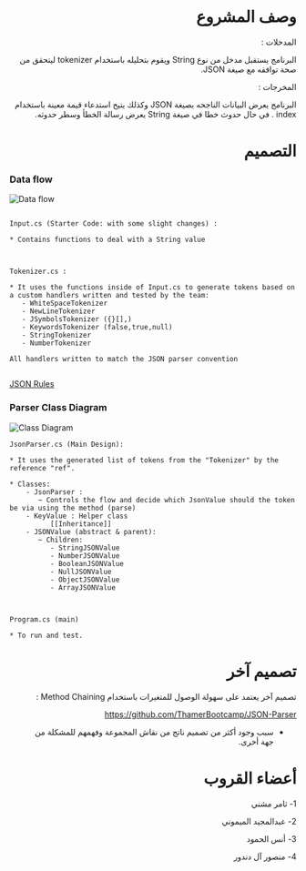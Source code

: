 
<div dir="rtl"> 

# وصف المشروع 


المدخلات :

البرنامج يستقبل مدخل من نوع String ويقوم بتحليله باستخدام tokenizer  ليتحقق من صحة توافقه مع صيغة JSON. 

المخرجات : 

البرنامج يعرض البيانات الناجحه بصيغة JSON وكذلك يتيح استدعاء قيمة معينة باستخدام index . 
في حال حدوث خطا في صيغة String  يعرض رسالة الخطأ وسطر حدوثه.




# التصميم
<div dir="ltr"> 

### Data flow
![Data flow](https://mermaid.ink/img/eyJjb2RlIjoiZ3JhcGggXG4gICAgQVtJbnB1dF0gLS0-IEIoVG9rZW5pemVyKVxuICAgIEIgLS0-fFRva2VuIExpc3R8IEMoUGFyc2VyKVxuICAgIEMgLS0-fHBhcnNlfERbSlNPTlZhbHVlXVxuIiwibWVybWFpZCI6eyJ0aGVtZSI6ImRhcmsifSwidXBkYXRlRWRpdG9yIjpmYWxzZX0)


``` 

Input.cs (Starter Code: with some slight changes) : 

* Contains functions to deal with a String value 


```

``` 

Tokenizer.cs : 

* It uses the functions inside of Input.cs to generate tokens based on a custom handlers written and tested by the team: 
   - WhiteSpaceTokenizer 
   - NewLineTokenizer 
   - JSymbolsTokenizer ({}[],)
   - KeywordsTokenizer (false,true,null)
   - StringTokenizer 
   - NumberTokenizer

All handlers written to match the JSON parser convention 


```

[JSON Rules](https://www.json.org/json-en.html)


### Parser Class Diagram 

![Class Diagram](https://i.ibb.co/7z7C1Vk/ey-Jjb2-Rl-Ijoi-Y2xhc3-NEa-WFncm-Ft-XG4g-ICAg-Y2xhc3-Mg-Sn-Nvbl9-QYXJz-ZXJ7-XG4g-ICAg-ICArc-GFyc2-Uo.jpg)


```
JsonParser.cs (Main Design):
 
* It uses the generated list of tokens from the "Tokenizer" by the reference "ref".

* Classes: 
    - JsonParser : 
       ~ Controls the flow and decide which JsonValue should the token be via using the method (parse)
    - KeyValue : Helper class
          [[Inheritance]]
    - JSONValue (abstract & parent): 
       ~ Children: 
          - StringJSONValue 
          - NumberJSONValue 
          - BooleanJSONValue
          - NullJSONValue
          - ObjectJSONValue
          - ArrayJSONValue 


```


```

Program.cs (main)

* To run and test. 
```

</div>

# تصميم آخر

تصميم آخر يعتمد على سهولة الوصول للمتغيرات باستخدام Method Chaining : 

https://github.com/ThamerBootcamp/JSON-Parser

- سبب وجود أكثر من تصميم ناتج من نقاش المجموعة وفهمهم للمشكلة من جهة أخرى. 


# أعضاء القروب 

1- ثامر مشني 

2- عبدالمجيد الميموني 

3- أنس الحمود

4- منصور آل دندور 

</div>
